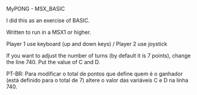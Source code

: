 MyPONG - MSX_BASIC

I did this as an exercise of BASIC.

Written to run in a MSX1 or higher. 

Player 1 use keyboard (up and down keys) / Player 2 use joystick

If you want to adjust the number of turns (by default it is 7 points), change the line 740.  Put the value of C and D.

 PT-BR: 
Para modificar o total de pontos que define quem é o ganhador (está definido para o total de 7) altere o valor das variáveis C e D na linha 740. 
